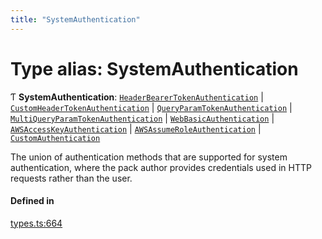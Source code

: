 ```yaml
---
title: "SystemAuthentication"
---
```

# Type alias: SystemAuthentication

Ƭ **SystemAuthentication**: [`HeaderBearerTokenAuthentication`](../interfaces/HeaderBearerTokenAuthentication.md) \| [`CustomHeaderTokenAuthentication`](../interfaces/CustomHeaderTokenAuthentication.md) \| [`QueryParamTokenAuthentication`](../interfaces/QueryParamTokenAuthentication.md) \| [`MultiQueryParamTokenAuthentication`](../interfaces/MultiQueryParamTokenAuthentication.md) \| [`WebBasicAuthentication`](../interfaces/WebBasicAuthentication.md) \| [`AWSAccessKeyAuthentication`](../interfaces/AWSAccessKeyAuthentication.md) \| [`AWSAssumeRoleAuthentication`](../interfaces/AWSAssumeRoleAuthentication.md) \| [`CustomAuthentication`](../interfaces/CustomAuthentication.md)

The union of authentication methods that are supported for system authentication,
where the pack author provides credentials used in HTTP requests rather than the user.

#### Defined in

[types.ts:664](https://github.com/coda/packs-sdk/blob/main/types.ts#L664)
